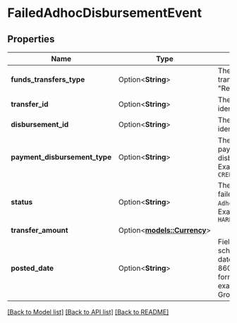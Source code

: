 # FailedAdhocDisbursementEvent

## Properties

Name | Type | Description | Notes
------------ | ------------- | ------------- | -------------
**funds_transfers_type** | Option<**String**> | The type of fund transfer.   Example \"Refund\" | [optional]
**transfer_id** | Option<**String**> | The transfer identifier. | [optional]
**disbursement_id** | Option<**String**> | The disbursement identifier. | [optional]
**payment_disbursement_type** | Option<**String**> | The type of payment for disbursement.   Example `CREDIT_CARD` | [optional]
**status** | Option<**String**> | The status of the failed `AdhocDisbursement`.   Example `HARD_DECLINED` | [optional]
**transfer_amount** | Option<[**models::Currency**](Currency.md)> |  | [optional]
**posted_date** | Option<**String**> | Fields with a schema type of date are in ISO 8601 date time format (for example GroupBeginDate). | [optional]

[[Back to Model list]](../README.md#documentation-for-models) [[Back to API list]](../README.md#documentation-for-api-endpoints) [[Back to README]](../README.md)



